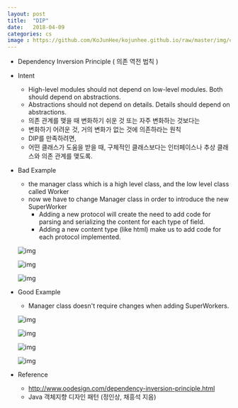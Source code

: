 ```yaml
---
layout: post
title:  "DIP"
date:   2018-04-09
categories: cs
image : https://github.com/KoJunHee/kojunhee.github.io/raw/master/img/cs_img.jpg
---
```


- Dependency Inversion Principle ( 의존 역전 법칙 )


- Intent

  - High-level modules should not depend on low-level modules. Both should depend on abstractions.
  - Abstractions should not depend on details. Details should depend on abstractions.
  - 의존 관계를 맺을 때 변화하기 쉬운 것 또는 자주 변화하는 것보다는 
  - 변화하기 어려운 것, 거의 변화가 없는 것에 의존하라는 원칙
  - DIP를 만족하려면,
  - 어떤 클래스가 도움을 받을 때, 구체적인 클래스보다는 인터페이스나 추상 클래스와 의존 관계를 맺도록.

- Bad Example

  - the manager class which is a high level class, and the low level class called Worker
  - now we have to change Manager class in order to introduce the new SuperWorker
    - Adding a new protocol will create the need to add code for parsing and serializing the content for each type of field.
    - Adding a new content type (like html) make us to add code for each protocol implemented.

  ![img](https://github.com/KoJunHee/kojunhee.github.io/raw/master/img/dip011.png)

  ![img](https://github.com/KoJunHee/kojunhee.github.io/raw/master/img/dip022.png)

  ![img](https://github.com/KoJunHee/kojunhee.github.io/raw/master/img/dip033.png)

- Good Example

  - Manager class doesn't require changes when adding SuperWorkers.

  ![img](https://github.com/KoJunHee/kojunhee.github.io/raw/master/img/dip044.png)

  ![img](https://github.com/KoJunHee/kojunhee.github.io/raw/master/img/dip055.png)

  ![img](https://github.com/KoJunHee/kojunhee.github.io/raw/master/img/dip066.png)

  ![img](https://github.com/KoJunHee/kojunhee.github.io/raw/master/img/dip077.png)


- Reference
  - <http://www.oodesign.com/dependency-inversion-principle.html>
  - Java 객체지향 디자인 패턴 (정인상, 채흥석 지음)





